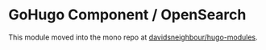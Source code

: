 # GoHugo Component / OpenSearch

This module moved into the mono repo at [davidsneighbour/hugo-modules](https://github.com/davidsneighbour/hugo-modules/tree/main/modules/opensearch).
